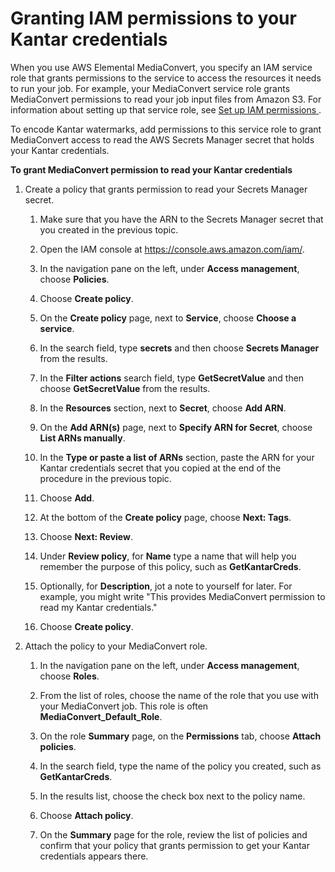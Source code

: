 # Granting IAM permissions to your Kantar credentials<a name="granting-permissions-for-mediaconvert-to-access-secrets-manager-secret.html"></a>

When you use AWS Elemental MediaConvert, you specify an IAM service role that grants permissions to the service to access the resources it needs to run your job\. For example, your MediaConvert service role grants MediaConvert permissions to read your job input files from Amazon S3\. For information about setting up that service role, see [Set up IAM permissions ](iam-role.md)\.

To encode Kantar watermarks, add permissions to this service role to grant MediaConvert access to read the AWS Secrets Manager secret that holds your Kantar credentials\.

**To grant MediaConvert permission to read your Kantar credentials**

1. Create a policy that grants permission to read your Secrets Manager secret\.

   1. Make sure that you have the ARN to the Secrets Manager secret that you created in the previous topic\.

   1. Open the IAM console at [https://console\.aws\.amazon\.com/iam/](https://console.aws.amazon.com/iam/)\.

   1. In the navigation pane on the left, under **Access management**, choose **Policies**\.

   1. Choose **Create policy**\.

   1. On the **Create policy** page, next to **Service**, choose **Choose a service**\.

   1. In the search field, type **secrets** and then choose **Secrets Manager** from the results\.

   1. In the **Filter actions** search field, type **GetSecretValue** and then choose **GetSecretValue** from the results\.

   1. In the **Resources** section, next to **Secret**, choose **Add ARN**\.

   1. On the **Add ARN\(s\)** page, next to **Specify ARN for Secret**, choose **List ARNs manually**\.

   1. In the **Type or paste a list of ARNs** section, paste the ARN for your Kantar credentials secret that you copied at the end of the procedure in the previous topic\.

   1. Choose **Add**\.

   1. At the bottom of the **Create policy** page, choose **Next: Tags**\.

   1. Choose **Next: Review**\.

   1. Under **Review policy**, for **Name** type a name that will help you remember the purpose of this policy, such as **GetKantarCreds**\.

   1. Optionally, for **Description**, jot a note to yourself for later\. For example, you might write "This provides MediaConvert permission to read my Kantar credentials\."

   1. Choose **Create policy**\.

1. Attach the policy to your MediaConvert role\.

   1. In the navigation pane on the left, under **Access management**, choose **Roles**\.

   1. From the list of roles, choose the name of the role that you use with your MediaConvert job\. This role is often **MediaConvert\_Default\_Role**\.

   1. On the role **Summary** page, on the **Permissions** tab, choose **Attach policies**\.

   1. In the search field, type the name of the policy you created, such as **GetKantarCreds**\.

   1. In the results list, choose the check box next to the policy name\.

   1. Choose **Attach policy**\.

   1. On the **Summary** page for the role, review the list of policies and confirm that your policy that grants permission to get your Kantar credentials appears there\.